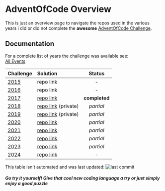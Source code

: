 # AdventOfCode Overview

This is just an overview page to navigate the repos used in the various years i did or did not complete the **awesome** [AdventOfCode Challenge](https://adventofcode.com/about).

## Documentation

For a complete list of years the challenge was available see:  
[All Events](https://adventofcode.com/events)

| Challenge                             | Solution                                                            |    Status     |
| :------------------------------------ | :------------------------------------------------------------------ | :-----------: |
| [2015](https://adventofcode.com/2015) | repo link                                                           |       -       |
| [2016](https://adventofcode.com/2016) | repo link                                                           |       -       |
| [2017](https://adventofcode.com/2017) | [repo link]()                                                       | **completed** |
| [2018](https://adventofcode.com/2018) | [repo link](https://github.com/joewoess/AdventOfCode2018) (private) |   _partial_   |
| [2019](https://adventofcode.com/2019) | [repo link](https://github.com/joewoess/AdventOfCode2019) (private) |   _partial_   |
| [2020](https://adventofcode.com/2020) | [repo link](https://github.com/joewoess/adventofcode-2020)          |   _partial_   |
| [2021](https://adventofcode.com/2021) | [repo link](https://github.com/joewoess/AdventOfCode2021)           |   _partial_   |
| [2022](https://adventofcode.com/2022) | [repo link](https://github.com/joewoess/AoC-2022)                   |   _partial_   |
| [2023](https://adventofcode.com/2023) | [repo link]()                                                       |   _partial_   |
| [2024](https://adventofcode.com/2024) | [repo link]()                                                       |       -       |

This table isn't automated and was last updated: ![last commit](https://img.shields.io/github/last-commit/joewoess/AdventOfCodeOverview)

#### _Go try it yourself! Give that cool new coding language a try or just simply enjoy a good puzzle_
